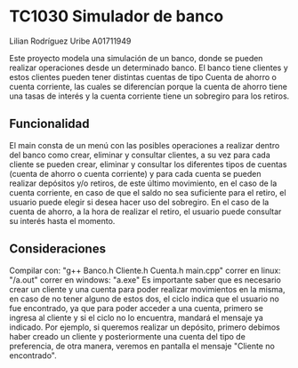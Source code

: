 # TC1030 Simulador de banco
Lilian Rodríguez Uribe 
A01711949

Este proyecto modela una simulación de un banco, donde se pueden realizar operaciones desde un determinado banco. El banco tiene clientes y estos clientes pueden tener distintas cuentas de tipo Cuenta de ahorro o cuenta corriente, las cuales se diferencían porque la cuenta de ahorro tiene una tasas de interés y la cuenta corriente tiene un sobregiro para los retiros.

## Funcionalidad

El main consta de un menú con las posibles operaciones a realizar dentro del banco como crear, eliminar y consultar clientes, a su vez para cada cliente se pueden crear, eliminar y consultar los diferentes tipos de cuentas (cuenta de ahorro o cuenta corriente) y para cada cuenta se pueden realizar depósitos y/o retiros, de este último movimiento, en el caso de la cuenta corriente, en caso de que el saldo no sea suficiente para el retiro, el usuario puede elegir si desea hacer uso del sobregiro. En el caso de la cuenta de ahorro, a la hora de realizar el retiro, el usuario puede consultar su interés hasta el momento.

## Consideraciones
Compilar con: "g++ Banco.h Cliente.h Cuenta.h main.cpp"
correr en linux: "/a.out"
correr en windows: "a.exe"
Es importante saber que es necesario crear un cliente y una cuenta para poder realizar movimientos en la misma, en caso de no tener alguno de estos dos, el ciclo indica que el usuario no fue encontrado, ya que para poder acceder a una cuenta, primero se ingresa al cliente y si el ciclo no lo encuentra, mandará el mensaje ya indicado.
Por ejemplo, si queremos realizar un depósito, primero debimos haber creado un cliente y posteriormente una cuenta del tipo de preferencia, de otra manera, veremos en pantalla el mensaje "Cliente no encontrado".

